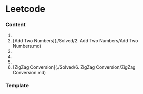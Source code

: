 # Leetcode



### Content

1. 
2. [Add Two Numbers](./Solved/2. Add Two Numbers/Add Two Numbers.md)
3. 
4. 
5. 
6. [ZigZag Conversion](./Solved/6. ZigZag Conversion/ZigZag Conversion.md)



### Template

